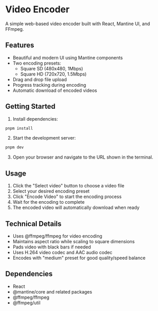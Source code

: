 # Video Encoder

A simple web-based video encoder built with React, Mantine UI, and FFmpeg.

## Features

- Beautiful and modern UI using Mantine components
- Two encoding presets:
  - Square SD (480x480, 1Mbps)
  - Square HD (720x720, 1.5Mbps)
- Drag and drop file upload
- Progress tracking during encoding
- Automatic download of encoded videos

## Getting Started

1. Install dependencies:
```bash
pnpm install
```

2. Start the development server:
```bash
pnpm dev
```

3. Open your browser and navigate to the URL shown in the terminal.

## Usage

1. Click the "Select video" button to choose a video file
2. Select your desired encoding preset
3. Click "Encode Video" to start the encoding process
4. Wait for the encoding to complete
5. The encoded video will automatically download when ready

## Technical Details

- Uses @ffmpeg/ffmpeg for video encoding
- Maintains aspect ratio while scaling to square dimensions
- Pads video with black bars if needed
- Uses H.264 video codec and AAC audio codec
- Encodes with "medium" preset for good quality/speed balance

## Dependencies

- React
- @mantine/core and related packages
- @ffmpeg/ffmpeg
- @ffmpeg/util
